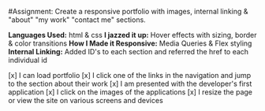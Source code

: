 #Assignment: Create a responsive portfolio with images, internal linking & "about" "my work" "contact me" sections.

**Languages Used:** html & css
**I jazzed it up:** Hover effects with sizing, border & color transitions
**How I Made it Responsive:** Media Queries & Flex styling
**Internal Linking:** Added ID's to each section and referred the href to each individual id



[x] I can load portfolio
[x] I click one of the links in the navigation and jump to the section about their work
[x] I am presented with the developer's first application
[x] I click on the images of the applications
[x] I resize the page or view the site on various screens and devices


